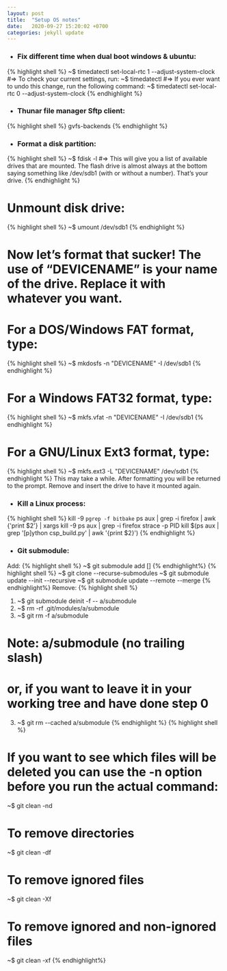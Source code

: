 ```yaml
---
layout: post
title:  "Setup OS notes"
date:   2020-09-27 15:20:02 +0700
categories: jekyll update
---
```


- ### Fix different time when dual boot windows & ubuntu:
{% highlight shell %}
~$ timedatectl set-local-rtc 1 --adjust-system-clock
#=> To check your current settings, run:
~$ timedatectl
#=> If you ever want to undo this change, run the following command:
~$ timedatectl set-local-rtc 0 --adjust-system-clock
{% endhighlight %}
- ### Thunar file manager Sftp client:
{% highlight shell %}
gvfs-backends
{% endhighlight %}
- ### Format a disk partition:
{% highlight shell %}
~$ fdisk -l
#=> This will give you a list of available drives that are mounted. The flash drive is almost always at the bottom saying something like /dev/sdb1 (with or without a number). That’s your drive.
{% endhighlight %}
# Unmount disk drive:
{% highlight shell %}
~$ umount /dev/sdb1
{% endhighlight %}
# Now let’s format that sucker! The use of “DEVICENAME” is your name of the drive. Replace it with whatever you want.
# For a DOS/Windows FAT format, type:
{% highlight shell %}
~$ mkdosfs -n "DEVICENAME" -I /dev/sdb1
{% endhighlight %}
# For a Windows FAT32 format, type:
{% highlight shell %}
~$ mkfs.vfat -n "DEVICENAME" -I /dev/sdb1
{% endhighlight %}
# For a GNU/Linux Ext3 format, type:
{% highlight shell %}
~$ mkfs.ext3 -L "DEVICENAME" /dev/sdb1
{% endhighlight %}
This may take a while. After formatting you will be returned to the prompt. Remove and insert the drive to have it mounted again.
- ### Kill a Linux process:
{% highlight shell %}
kill -9 `pgrep -f bitbake`
ps aux | grep -i firefox | awk {'print $2'} | xargs kill -9
ps aux | grep -i firefox
strace -p PID
kill $(ps aux | grep '[p]ython csp_build.py' | awk '{print $2}')
{% endhighlight %}
- ### Git submodule:
Add:
{% highlight shell %}
~$ git submodule add <repository> [<path>]
{% endhighlight%}
{% highlight shell %}
~$ git clone <repository> --recurse-submodules
~$ git submodule update --init --recursive
~$ git submodule update --remote --merge
{% endhighlight%}
Remove:
{% highlight shell %}
1. ~$ git submodule deinit -f -- a/submodule    
2. ~$ rm -rf .git/modules/a/submodule
3. ~$ git rm -f a/submodule
# Note: a/submodule (no trailing slash)
# or, if you want to leave it in your working tree and have done step 0
3. ~$ git rm --cached a/submodule
{% endhighlight %}
{% highlight shell %}
# If you want to see which files will be deleted you can use the -n option before you run the actual command:
~$ git clean -nd
# To remove directories
~$ git clean -df
# To remove ignored files
~$ git clean -Xf
# To remove ignored and non-ignored files
~$ git clean -xf
{% endhighlight%}